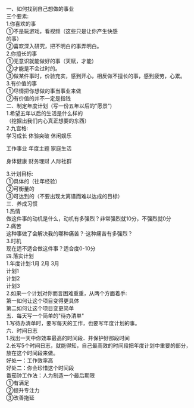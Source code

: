 一、如何找到自己想做的事业  
三个要素:  
1.你喜欢的事  
①不是玩游戏，看视频（这些只是让你产生快感  
的事）  
②喜欢深入研究，把不明白的事弄明白。  
2.你擅长的事  
①无意识就能做好的事（天赋，才能）  
②才能是不会过时的。  
③做某件事时，价验充实，感到开心，相反做不擅长的事，感到疲劳，心累。  
3.有价值的事  
①尽情把你想做的事当事业来做  
②有价值的并不一定是指钱  
二、制定年度计划（写一份五年以后的"愿景")  
1.希望五年以后的生活是什么样的  
（挖掘出我们内心真正想要的东西）  
2.九宫格:  
学习成长 体验突破 休闲娱乐  
  
工作事业 年度主题 家庭生活  
  
身体健康 财务理财 人际社群  
  
3.计划目标:  
①具体的（往年经验）  
②可衡量的  
③可达到的（不要出现太离谱而难以达成的目标）  
三．养成习惯  
1.热情  
做这件事的动机是什么，动机有多强烈？非常强烈就10分，不强烈就0分  
2.痛苦  
这种事做了会解决我的哪种痛苦？·这种痛苦有多强烈？  
3.时机  
现在适不适合做这件事？适合度0-10分  
四.落实计划  
1.年度计划:1月 2月 3月  
计划1  
计划2  
计划3  
2.如果一个计划对你而言困难重重，从两个方面着手:  
第一如何让这个项目变得更具体  
第二如何让这个项目变更简单  
五．每天写一个简单的"待办清单"  
1.写待办清单时，要写每天的工作，也要写年度计划的事。  
六．时间日志  
1.找出一天中你效率最高的时间段．并保护好那段时间  
2.长写5个时间日志，就能得知，自己最高效的时间段把年度计划中重要的部分，放在这个时间段来做。  
好处一：工作效率高  
好处二：你会珍惜这个时间段  
番茄钟工作法：人为制造一个最后期限  
①有满足  
②提升专注力  
③改善拖延